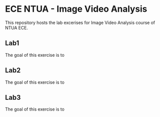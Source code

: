 # ECE NTUA - Image Video Analysis

This repository hosts the lab excerises for Image Video Analysis course of NTUA ECE.

## Lab1 

The goal of this exercise is to 

## Lab2 

The goal of this exercise is to 

## Lab3 

The goal of this exercise is to
